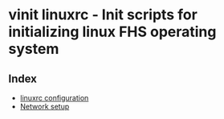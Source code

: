 # vinit linuxrc - Init scripts for initializing linux FHS operating system

## Index
- [linuxrc configuration](configuration.md)
- [Network setup](networking.md)